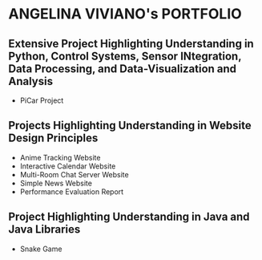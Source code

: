 # ANGELINA VIVIANO's PORTFOLIO
## Extensive Project Highlighting Understanding in Python, Control Systems, Sensor INtegration, Data Processing, and Data-Visualization and Analysis
- PiCar Project
## Projects Highlighting Understanding in Website Design Principles
- Anime Tracking Website
- Interactive Calendar Website
- Multi-Room Chat Server Website
- Simple News Website
- Performance Evaluation Report

## Project Highlighting Understanding in Java and Java Libraries
- Snake Game